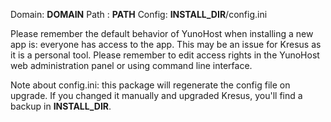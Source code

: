 Domain: __DOMAIN__
Path  : __PATH__
Config: __INSTALL_DIR__/config.ini

Please remember the default behavior of YunoHost when installing a new app is: everyone has access to the app.
This may be an issue for Kresus as it is a personal tool. Please remember to edit access rights in the YunoHost web administration panel or using command line interface.

Note about config.ini: this package will regenerate the config file on upgrade.
If you changed it manually and upgraded Kresus, you'll find a backup in __INSTALL_DIR__.
